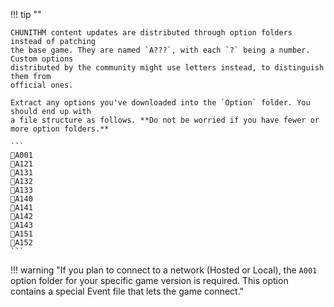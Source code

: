 !!! tip ""

    CHUNITHM content updates are distributed through option folders instead of patching
    the base game. They are named `A???`, with each `?` being a number. Custom options
    distributed by the community might use letters instead, to distinguish them from
    official ones.

    Extract any options you've downloaded into the `Option` folder. You should end up with
    a file structure as follows. **Do not be worried if you have fewer or more option folders.**

    ```
    📂A001
    📂A121
    📂A131
    📂A132
    📂A133
    📂A140
    📂A141
    📂A142
    📂A143
    📂A151
    📂A152
    ```

!!! warning "If you plan to connect to a network (Hosted or Local), the `A001` option folder for your specific game version is required. This option contains a special Event file that lets the game connect."